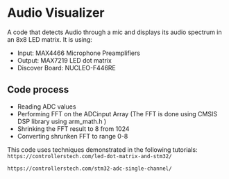 # Audio Visualizer
A code that detects Audio through a mic and displays its audio spectrum in an 8x8 LED matrix.
It is using:
- Input: MAX4466 Microphone Preamplifiers
- Output: MAX7219 LED dot matrix
- Discover Board: NUCLEO-F446RE


## Code process
- Reading ADC values
- Performing FFT on the ADCinput Array (The FFT is done using CMSIS DSP library using arm_math.h )
- Shrinking the FFT result to 8 from 1024
- Converting shrunken FFT to range 0-8



This code uses techniques demonstrated in the following tutorials:
`https://controllerstech.com/led-dot-matrix-and-stm32/ `

`https://controllerstech.com/stm32-adc-single-channel/`

